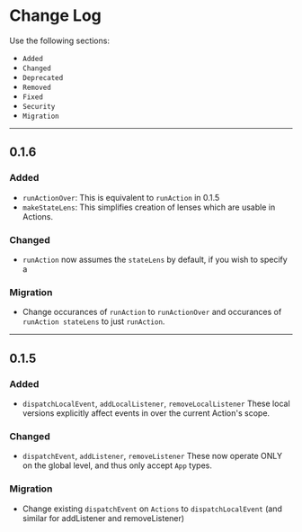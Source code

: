 # Change Log
Use the following sections:
- `Added`
- `Changed`
- `Deprecated`
- `Removed`
- `Fixed`
- `Security`
- `Migration`

---

## 0.1.6
### Added
-   `runActionOver`: This is equivalent to `runAction` in 0.1.5
-   `makeStateLens`: This simplifies creation of lenses which are usable in Actions.

### Changed
- `runAction` now assumes the `stateLens` by default, if you wish to specify a 

### Migration
- Change occurances of `runAction` to `runActionOver` and occurances of `runAction stateLens`
    to just `runAction`.
 
---
## 0.1.5
### Added
- `dispatchLocalEvent`, `addLocalListener`, `removeLocalListener`
     These local versions explicitly affect events in over the current Action's scope.

### Changed
- `dispatchEvent`, `addListener`, `removeListener`
    These now operate ONLY on the global level, and thus only accept `App` types.

### Migration
-   Change existing `dispatchEvent` on `Actions` to `dispatchLocalEvent` (and
    similar for addListener and removeListener)
